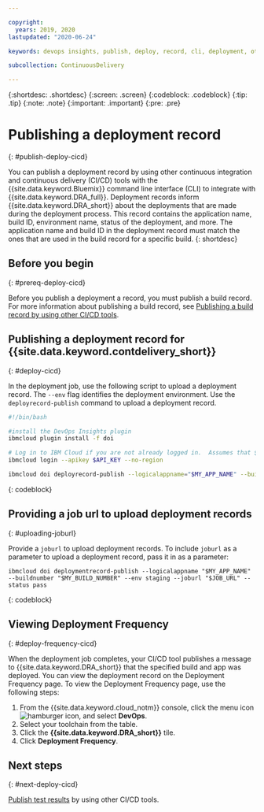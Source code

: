 ```yaml
---

copyright:
  years: 2019, 2020
lastupdated: "2020-06-24"

keywords: devops insights, publish, deploy, record, cli, deployment, other ci/cd tools, app

subcollection: ContinuousDelivery

---
```


{:shortdesc: .shortdesc}
{:screen: .screen}
{:codeblock: .codeblock}
{:tip: .tip}
{:note: .note}
{:important: .important}
{:pre: .pre}

# Publishing a deployment record
{: #publish-deploy-cicd}

You can publish a deployment record by using other continuous integration and continuous delivery (CI/CD) tools with the {{site.data.keyword.Bluemix}} command line interface (CLI) to integrate with {{site.data.keyword.DRA_full}}. Deployment records inform {{site.data.keyword.DRA_short}} about the deployments that are made during the deployment process. This record contains the application name, build ID, environment name, status of the deployment, and more. The application name and build ID in the deployment record must match the ones that are used in the build record for a specific build.
{: shortdesc}


## Before you begin
{: #prereq-deploy-cicd}

Before you publish a deployment a record, you must publish a build record. For more information about publishing a build record, see [Publishing a build record by using other CI/CD tools](/docs/ContinuousDelivery?topic=ContinuousDelivery-publish-build-cicd).


## Publishing a deployment record for {{site.data.keyword.contdelivery_short}}
{: #deploy-cicd}

In the deployment job, use the following script to upload a deployment record. The `--env` flag identifies the deployment environment. Use the `deployrecord-publish` command to upload a deployment record. 

```bash
#!/bin/bash

#install the DevOps Insights plugin
ibmcloud plugin install -f doi

# Log in to IBM Cloud if you are not already logged in.  Assumes that $API_KEY environment variable has been set as a secured property
ibmcloud login --apikey $API_KEY --no-region

ibmcloud doi deployrecord-publish --logicalappname="$MY_APP_NAME" --buildnumber="$MY_BUILD_NUMBER" --env staging --status pass
```
{: codeblock}


## Providing a job url to upload deployment records
{: #uploading-joburl}

Provide a `joburl` to upload deployment records. To include `joburl` as a parameter to upload a deployment record, pass it in as a parameter:

```text
ibmcloud doi deploymentrecord-publish --logicalappname "$MY_APP_NAME" --buildnumber "$MY_BUILD_NUMBER" --env staging --joburl "$JOB_URL" --status pass
```
{: codeblock}


## Viewing Deployment Frequency
{: #deploy-frequency-cicd}

When the deployment job completes, your CI/CD tool publishes a message to {{site.data.keyword.DRA_short}} that the specified build and app was deployed. You can view the deployment record on the Deployment Frequency page. To view the Deployment Frequency page, use the following steps:

1. From the {{site.data.keyword.cloud_notm}} console, click the menu icon ![hamburger icon](images/icon_hamburger.svg), and select **DevOps**.
2. Select your toolchain from the table.  
3. Click the **{{site.data.keyword.DRA_short}}** tile.
4. Click **Deployment Frequency**.


## Next steps
{: #next-deploy-cicd} 

[Publish test results](/docs/ContinuousDelivery?topic=ContinuousDelivery-publish-test-cicd) by using other CI/CD tools.
